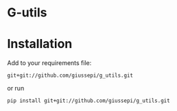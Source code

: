 # G-utils

# Installation

Add to your requirements file:

`git+git://github.com/giussepi/g_utils.git`

or run

`pip install git+git://github.com/giussepi/g_utils.git`
